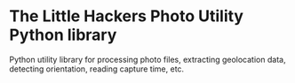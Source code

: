 # The Little Hackers Photo Utility Python library
Python utility library for processing photo files, extracting geolocation data, detecting orientation, reading capture time, etc.
